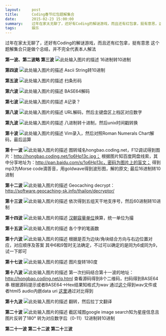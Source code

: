 ```yaml
---
layout:     post
title:      Coding春节红包题解集合
date:       2015-02-23 15:00:00
summary:    过年在家太无聊了，还好有Coding的解谜游戏，而且还有红包拿，挺有意思，这个题解集合只是做个总结，并不完全代表本人解法
tags:       娱乐
---
```


过年在家太无聊了，还好有Coding的解谜游戏，而且还有红包拿，挺有意思
这个题解集合只是做个总结，并不完全代表本人解法

**第一波、第二波略**
**第三波**
![此处输入图片的描述][1]
16进制转10进制

**第四波**
![此处输入图片的描述][2]
Ascii String转10进制

**第五波**
![此处输入图片的描述][3]
扫条形码

**第六波**
![此处输入图片的描述][4]
BASE64解码

**第七波**
![此处输入图片的描述][5]
A记录？

**第八波**
![此处输入图片的描述][6]
URL解码，然后主键盘区上档区对应数字

**第九波**
![此处输入图片的描述][7]
八进制转十进制，然后unix时间戳转换

**第十波**
![此处输入图片的描述][8]
Vim录入，然后对照Roman Numerals Chart解码，最后运算

**第十一波**
![此处输入图片的描述][9]
图转域名hongbao.coding.net，F12调试得到图片：http://hongbao.coding.net/1o6Hp13c.jpg；
根据图片知百度网盘线索，其中分享地址为：http://pan.baidu.com/s/1o6Hp13c，密码为图片上的盲文；
得到mp3为Morse code滴答音，用goldwave得到波形图，解的原文;
最后16进制转10进制

**第十二波**
![此处输入图片的描述][10]
Geocaching decrypt：http://software.geocaching-sk.info/thailon/decryptor/

**第十三波**
![此处输入图片的描述][11]
依次得到五组天干地支序号，然后60进制转10进制

**第十四波**
![此处输入图片的描述][12]
[汉朝容量单位][13]换算，统一单位为撮

**第十五波**
![此处输入图片的描述][14]
各个字的笔画数

**第十六波**
![此处输入图片的描述][15]
根据是否为边块/角块结合方向与右边位置对应，对应顺序及答案
其中6和9暂时无法确定，不过可以确定的是同为6或同为9，试一下即可

**第十七波**
![此处输入图片的描述][16]
图片旋转180度

**第十八波**
![此处输入图片的描述][17]
第一次扫码结合第十一波的地址：http://hongbao.coding.net/q.html
查看源码得到8个二维码，扫码得到BASE64串
根据源码提示或者BASE64->Hex结果知格式为wav
通过[这个][18]得到wav文件或者html5 audio内嵌data uri
[这里][19]通过对比得到

**第十九波**
![此处输入图片的描述][20]
翻转，然后拉丁文翻译

**第二十波**
![此处输入图片的描述][21]
截区域图google image search知为星座信息且图片反转了180°
转为对应数字后（0-11）12进制转10进制

**第二十一波**
**第二十二波**
**第二十三波**


  [1]: http://7vikpa.com1.z0.glb.clouddn.com/tpdcbuwstt9.png
  [2]: http://7vikpa.com1.z0.glb.clouddn.com/hj4s57mn29.png
  [3]: http://7vikpa.com1.z0.glb.clouddn.com/lxsmgrv0a4i.png
  [4]: http://7vikpa.com1.z0.glb.clouddn.com/dixy6fajor.png
  [5]: http://7vikpa.com1.z0.glb.clouddn.com/8592nkoi529.png
  [6]: http://7vikpa.com1.z0.glb.clouddn.com/t3g4a87u8fr.png
  [7]: http://7vikpa.com1.z0.glb.clouddn.com/tu6vrxdpldi.png
  [8]: http://7vikpa.com1.z0.glb.clouddn.com/sogdyvz33di.png
  [9]: http://7vikpa.com1.z0.glb.clouddn.com/gyptwigrpb9.png
  [10]: http://7vikpa.com1.z0.glb.clouddn.com/ometoyiizfr.png
  [11]: http://7vikpa.com1.z0.glb.clouddn.com/w9hfrw1att9.png
  [12]: http://7vikpa.com1.z0.glb.clouddn.com/8ipkq6nipb9.png
  [13]: http://zh.wikipedia.org/wiki/%E4%B8%AD%E5%9C%8B%E5%BA%A6%E9%87%8F%E8%A1%A1
  [14]: http://7vikpa.com1.z0.glb.clouddn.com/msim68estt9.png
  [15]: http://7vikpa.com1.z0.glb.clouddn.com/8brbrl766r.png
  [16]: http://7vikpa.com1.z0.glb.clouddn.com/8mydqcfecdi.png
  [17]: http://7vikpa.com1.z0.glb.clouddn.com/7xx0qeel8fr.png
  [18]: http://encoders-decoders.online-domain-tools.com/
  [19]: http://dialabc.com/sound/generate/index.html?pnum=1&auFormat=wavpcm8&toneLength=300&mtcontinue=Generate%20DTMF%20Tones
  [20]: http://7vikpa.com1.z0.glb.clouddn.com/eup36jemi.png
  [21]: http://7vikpa.com1.z0.glb.clouddn.com/7qn0w8f47vi.png